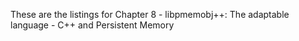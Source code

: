 These are the listings for Chapter 8 - libpmemobj++: The adaptable language - C++ and Persistent Memory 
